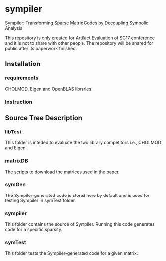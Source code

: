 # sympiler
Sympiler: Transforming Sparse Matrix Codes by Decoupling Symbolic Analysis

This repository is only created for Artifact Evaluation of SC17 conference 
and it is not to share with other people. The repository will be shared for 
public after its paperwork finished.

## Installation
### requirements
CHOLMOD, Eigen and OpenBLAS libraries.

### Instruction


## Source Tree Description
### libTest
This folder is inteded to evaluate the two library competitors i.e., CHOLMOD 
and Eigen. 

### matrixDB
The scripts to download the matrices used in the paper.

### symGen
The Sympiler-generated code is stored here by default and is used for testing 
Sympiler in symTest folder. 

### sympiler
This folder contains the source of Sympiler. Running this code generates code
for a specific sparsity.

### symTest
This folder tests the Sympiler-generated code for a given matrix.

